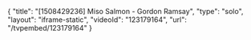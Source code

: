 {
    "title": "[1508429236] Miso Salmon - Gordon Ramsay",
    "type": "solo",
    "layout": "iframe-static",
    "videoId": "123179164",
    "url": "\/tvpembed\/123179164"
}